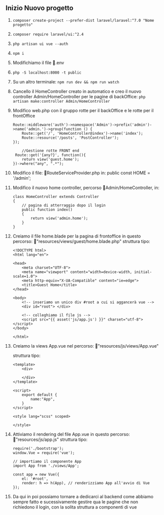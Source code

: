 ## Inizio Nuovo progetto

1. ``` composer create-project --prefer-dist laravel/laravel:^7.0 "Nome progetto" ```

2. ``` composer require laravel/ui:^2.4 ```

3. ``` php artisan ui vue --auth ```

4. ``` npm i ```

5. Modifichiamo il file 📁.env

6. ``` php -S localhost:8000 -t public ```

7. Su un altro terminale: 
    ``` npm run dev && npm run watch ```

8. Cancello il HomeController creato in automatico e creo il nuovo controller Admin/HomeController per le pagine di backOffice:
    ``` php artisan make:controller Admin/HomeController ```

9.  Modifico web.php con il gruppo rotte per il backOffice e le rotte per il frontOffice
    
        Route::middleware('auth')->namespace('Admin')->prefix('admin')->name('admin.')->group(function () {
            Route::get('/', 'HomeController@index')->name('index');
            Route::resource('/posts', 'PostController');
        });

            //Gestione rotte FRONT end
         Route::get('{any?}', function(){
            return view('guest.home');
        })->where("any", ".*");

10. Modifico il file: 📁RouteServiceProvider.php in: public const HOME = '/admin';

11. Modifico il nuovo home controller, percorso 📁Admin/HomeController, in:

    ```
    class HomeController extends Controller
    {
        // pagina di atterraggio dopo il login
        public function index()
        {
            return view('admin.home');
        }
    }

12. Creiamo il file home.blade per la pagina di frontoffice in questo percorso: 📁"resources/views/guest/home.blade.php"
    struttura tipo:
    ```
    <!DOCTYPE html>
    <html lang="en">

    <head>
        <meta charset="UTF-8">
        <meta name="viewport" content="width=device-width, initial-scale=1.0">
        <meta http-equiv="X-UA-Compatible" content="ie=edge">
        <title>Guest Home</title>
    </head>

    <body>
        <!-- inseriamo un unico div #root a cui si aggancerà vue -->
        <div id="root"> </div>

        <!-- colleghiamo il file js -->
        <script src="{{ asset('js/app.js') }}" charset="utf-8"></script>
    </body>

    </html>

13. Creiamo la views App.vue nel percorso: 📁"resources/js/views/App.vue" 

    struttura tipo:
    ```
    <template>
        <div>

        </div>
    </template>

    <script>
        export default {
            name:"App",
        }
    </script>

    <style lang="scss" scoped>

    </style>

14. Attiviamo il rendering del file App.vue in questo percorso: 📁"resources/js/app.js"
    struttura tipo:
    ```
    require('./bootstrap');
    window.Vue = require('vue');

    // importiamo il componente App
    import App from './views/App';

    const app = new Vue({
        el: '#root',
        render: h => h(App), // renderizziamo App all'avvio di Vue
    });

15. Da qui in poi possiamo tornare a dedicarci al backend come abbiamo sempre fatto e sucessivamente gestire qua le pagine
che non richiedono il login, con la solita struttura a componenti di vue

